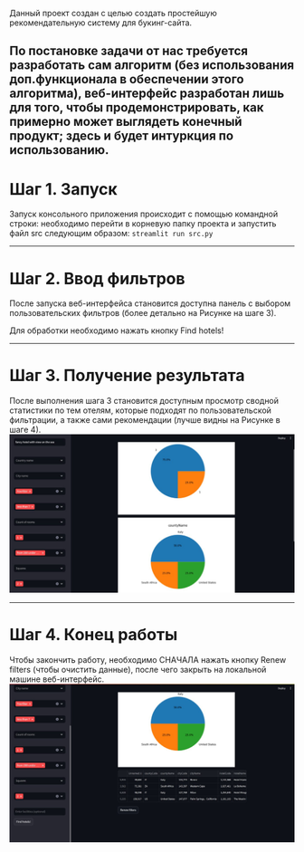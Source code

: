 Данный проект создан с целью создать простейшую рекомендательную систему для букинг-сайта.

По постановке задачи от нас требуется разработать сам алгоритм (без использования доп.функционала в обеспечении этого алгоритма), веб-интерфейс разработан лишь для того, чтобы продемонстрировать, как примерно может выглядеть конечный продукт; здесь и будет интуркция по использованию.
---

# Шаг 1. Запуск
Запуск консольного приложения происходит с помощью командной строки: необходимо перейти в корневую папку проекта и запустить файл src следующим образом: `streamlit run src.py`

---

# Шаг 2. Ввод фильтров
После запуска веб-интерфейса становится доступна панель с выбором пользовательских фильтров (более детально на Рисунке на шаге 3).

Для обработки необходимо нажать кнопку Find hotels!

---

# Шаг 3. Получение результата
После выполнения шага 3 становится доступным просмотр сводной статистики по тем отелям, которые подходят по пользовательской фильтрации, а также сами рекомендации (лучше видны на Рисунке в шаге 4).
![Окно с фильтрацией и аналитикой](/img/screen_1.jpg)

---

# Шаг 4. Конец работы
Чтобы закончить работу, необходимо СНАЧАЛА нажать кнопку Renew filters (чтобы очистить данные), после чего закрыть на локальной машине веб-интерфейс.
![Окно с фильтрацией, рекомендациями и кнопкой сброса](/img/screen_2.jpg)
